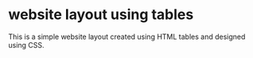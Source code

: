 # website layout using tables
This is a simple website layout created using HTML tables and designed using CSS. 
